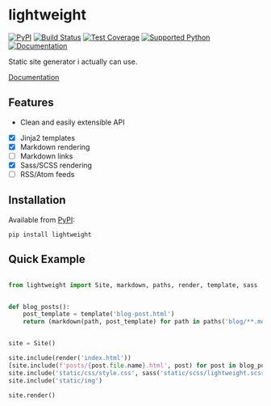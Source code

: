 # lightweight
[![PyPI](https://img.shields.io/pypi/v/lightweight)][pypi]
[![Build Status](https://img.shields.io/azure-devops/build/misha-drachuk/lightweight/8)](https://dev.azure.com/misha-drachuk/lightweight/_build/latest?definitionId=8&branchName=master)
[![Test Coverage](https://img.shields.io/coveralls/github/mdrachuk/lightweight/master)](https://coveralls.io/github/mdrachuk/lightweight)
[![Supported Python](https://img.shields.io/pypi/pyversions/lightweight)][pypi]
[![Documentation](https://img.shields.io/readthedocs/lightweight)][docs]

Static site generator i actually can use.

[Documentation][docs]


## Features
- Clean and easily extensible API 
- [x] Jinja2 templates
- [x] Markdown rendering
- [ ] Markdown links
- [x] Sass/SCSS rendering
- [ ] RSS/Atom feeds

## Installation
Available from [PyPI][pypi]:
```shell
pip install lightweight
```

## Quick Example
```python

from lightweight import Site, markdown, paths, render, template, sass


def blog_posts():
    post_template = template('blog-post.html')
    return (markdown(path, post_template) for path in paths('blog/**.md'))


site = Site()

site.include(render('index.html'))
[site.include(f'posts/{post.file.name}.html', post) for post in blog_posts()]
site.include('static/css/style.css', sass('static/scss/lightweight.scss'))
site.include('static/img')

site.render()
```

[pypi]: https://pypi.org/project/lightweight/
[docs]: https://lightweight.readthedocs.io/en/latest/ 
